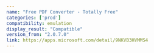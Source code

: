 ```yaml
---
name: "Free PDF Converter - Totally Free"
categories: ['prod']
compatibility: emulation
display_result: "Compatible"
version_from: "2.0.7.0"
link: https://apps.microsoft.com/detail/9NKVB3HVMMS4
---
```


